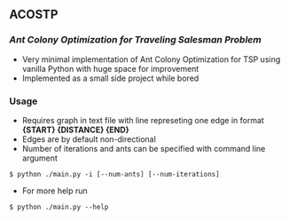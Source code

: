 ## **ACOSTP**

### *Ant Colony Optimization for Traveling Salesman Problem*

- Very minimal implementation of Ant Colony Optimization for TSP using vanilla Python with huge space for improvement
- Implemented as a small side project while bored

### **Usage**
- Requires graph in text file with line represeting one edge in format **{START} {DISTANCE} {END}**
- Edges are by default non-directional
- Number of iterations and ants can be specified with command line argument
```console
$ python ./main.py -i [--num-ants] [--num-iterations]
```

- For more help run
```console
$ python ./main.py --help
```


